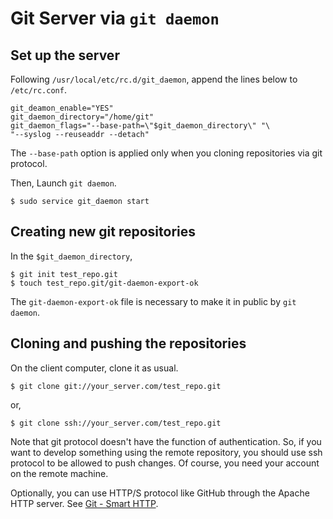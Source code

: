 # Git Server via `git daemon`

## Set up the server

Following `/usr/local/etc/rc.d/git_daemon`, append the lines below to
`/etc/rc.conf`.

```
git_deamon_enable="YES"
git_daemon_directory="/home/git"
git_daemon_flags="--base-path=\"$git_daemon_directory\" "\
"--syslog --reuseaddr --detach"
```

The `--base-path` option is applied only when you cloning repositories
via git protocol.

Then, Launch `git daemon`.

```
$ sudo service git_daemon start
```


## Creating new git repositories

In the `$git_daemon_directory`,

```
$ git init test_repo.git
$ touch test_repo.git/git-daemon-export-ok
```

The `git-daemon-export-ok` file is necessary to make it in public
by `git daemon`.


## Cloning and pushing the repositories

On the client computer, clone it as usual.

```
$ git clone git://your_server.com/test_repo.git
```

or,

```
$ git clone ssh://your_server.com/test_repo.git
```

Note that git protocol doesn't have the function of authentication.
So, if you want to develop something using the remote repository,
you should use ssh protocol to be allowed to push changes.
Of course, you need your account on the remote machine.

Optionally, you can use HTTP/S protocol like GitHub
through the Apache HTTP server.
See [Git - Smart HTTP](https://git-scm.com/book/en/v2/Git-on-the-Server-Smart-HTTP).
